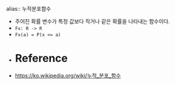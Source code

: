 alias:: 누적분포함수

- 주어진 확률 변수가 특정 값보다 작거나 같은 확률을 나타내는 함수이다.
- `Fx: R -> R`
- `Fx(a) = P(x <= a)`
- # Reference
- https://ko.wikipedia.org/wiki/누적_분포_함수